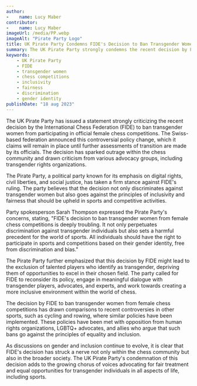```yaml
---
author:
-    name: Lucy Maber
contributor:
-    name: Lucy Maber
imageUrl: /media/PP.webp
imageAlt: "Pirate Party Logo"
title: UK Pirate Party Condemns FIDE's Decision to Ban Transgender Women from Female Chess Competitions
summary: The UK Pirate Party strongly condemns the recent decision by FIDE to ban transgender women from participating in official female chess competitions. The party asserts that this decision goes against principles of inclusivity and fairness, and calls for a reconsideration of the policy.
keywords: 
    - UK Pirate Party
    - FIDE
    - transgender women
    - chess competitions
    - inclusivity
    - fairness
    - discrimination
    - gender identity
publishDate: "18 aug 2023"
---
```


The UK Pirate Party has issued a statement strongly criticizing the recent decision by the International Chess Federation (FIDE) to ban transgender women from participating in official female chess competitions. The Swiss-based federation announced this controversial policy change, which it claims will remain in place until further assessments of transition are made by its officials. The decision has sparked outrage within the chess community and drawn criticism from various advocacy groups, including transgender rights organizations.

The Pirate Party, a political party known for its emphasis on digital rights, civil liberties, and social justice, has taken a firm stance against FIDE's ruling. The party believes that the decision not only discriminates against transgender women but also goes against the principles of inclusivity and fairness that should be upheld in sports and competitive activities.

Party spokesperson Sarah Thompson expressed the Pirate Party's concerns, stating, "FIDE's decision to ban transgender women from female chess competitions is deeply troubling. It not only perpetuates discrimination against transgender individuals but also sets a harmful precedent for the world of sports. All individuals should have the right to participate in sports and competitions based on their gender identity, free from discrimination and bias."

The Pirate Party further emphasized that this decision by FIDE might lead to the exclusion of talented players who identify as transgender, depriving them of opportunities to excel in their chosen field. The party called for FIDE to reconsider its policy, engage in meaningful dialogue with transgender players, advocates, and experts, and work towards creating a more inclusive environment within the world of chess.

The decision by FIDE to ban transgender women from female chess competitions has drawn comparisons to recent controversies in other sports, such as cycling and rowing, where similar policies have been implemented. These policies have been met with opposition from human rights organizations, LGBTQ+ advocates, and allies who argue that such bans go against the principles of equality and inclusion.

As discussions on gender and inclusion continue to evolve, it is clear that FIDE's decision has struck a nerve not only within the chess community but also in the broader society. The UK Pirate Party's condemnation of this decision adds to the growing chorus of voices advocating for fair treatment and equal opportunities for transgender individuals in all aspects of life, including sports.
